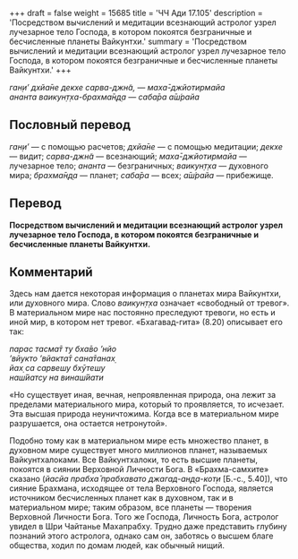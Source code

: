 +++
draft = false
weight = 15685
title = 'ЧЧ Ади 17.105'
description = 'Посредством вычислений и медитации всезнающий астролог узрел лучезарное тело Господа, в котором покоятся безграничные и бесчисленные планеты Вайкунтхи.'
summary = 'Посредством вычислений и медитации всезнающий астролог узрел лучезарное тело Господа, в котором покоятся безграничные и бесчисленные планеты Вайкунтхи.'
+++

_ган̣и’ дхйа̄не декхе сарва-джн̃а, — маха̄-джйотирмайа  
ананта ваикун̣т̣ха-брахма̄н̣д̣а — саба̄ра а̄ш́райа_

## Пословный перевод

_ган̣и’_ — с помощью расчетов; _дхйа̄не_ — с помощью медитации; _декхе_ — видит; _сарва_\-_джн̃а_ — всезнающий; _маха̄_\-_джйотирмайа_ — лучезарное тело; _ананта_ — безграничных; _ваикун̣т̣ха_ — духовного мира; _брахма̄н̣д̣а_ — планет; _саба̄ра_ — всех; _а̄ш́райа_ — прибежище.

## Перевод

**Посредством вычислений и медитации всезнающий астролог узрел лучезарное тело Господа, в котором покоятся безграничные и бесчисленные планеты Вайкунтхи.**

## Комментарий

Здесь нам дается некоторая информация о планетах мира Вайкунтхи, или духовного мира. Слово _ваикун̣т̣ха_ означает «свободный от тревог». В материальном мире нас постоянно преследуют тревоги, но есть и иной мир, в котором нет тревог. «Бхагавад-гита» (8.20) описывает его так:

_парас тасма̄т ту бха̄во ’нйо  
’вйукто ’вйакта̄т сана̄танах̣  
йах̣ са сарвешу бхӯтешу  
наш́йатсу на винаш́йати_

«Но существует иная, вечная, непроявленная природа, она лежит за пределами материального мира, который то проявляется, то исчезает. Эта высшая природа неуничтожима. Когда все в материальном мире разрушается, она остается нетронутой».

Подобно тому как в материальном мире есть множество планет, в духовном мире существует много миллионов планет, называемых Вайкунтхалоками. Все Вайкунтхалоки, то есть высшие планеты, покоятся в сиянии Верховной Личности Бога. В «Брахма-самхите» сказано (_йасйа прабха̄ прабхавато джагад-ан̣д̣а-кот̣и_ \[Б.-с., 5.40\]), что сияние Брахмана, исходящее от тела Верховного Господа, является источником бесчисленных планет как в духовном, так и в материальном мире; таким образом, все планеты — творения Верховной Личности Бога. Того же Господа, Личность Бога, астролог увидел в Шри Чайтанье Махапрабху. Трудно даже представить глубину познаний этого астролога, однако сам он, заботясь о высшем благе общества, ходил по домам людей, как обычный нищий.
